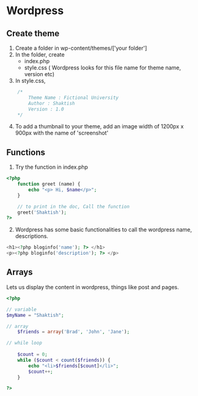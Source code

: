 # Wordpress

## Create theme
1. Create a folder in wp-content/themes/['your folder']
2. In the folder, create
	- index.php
	- style.css ( Wordpress looks for this file name for theme name, version etc)
3. In style.css, 
```css
	/*
		Theme Name : Fictional University
		Author : Shaktish
		Version : 1.0
	*/
```	
4. To add a thumbnail to your theme, add an image width of 1200px x 900px with the name of 'screenshot'

## Functions

1. Try the function in index.php
```php
<?php 
	function greet (name) {
		echo "<p> Hi, $name</p>";
	}

	// to print in the doc, Call the function
	greet('Shaktish');
?>
```

2. Wordpress has some basic functionalities to call the wordpress name, descriptions.


```php
<h1><?php bloginfo('name'); ?> </h1>
<p><?php bloginfo('description'); ?> </p>
```

## Arrays 
Lets us display the content in wordpress, things like post and pages. 

```php
<?php

// variable
$myName = "Shaktish";

// array
	$friends = array('Brad', 'John', 'Jane');

// while loop
	
	$count = 0;
	while ($count < count($friends)) {
		echo "<li>$friends[$count]</li>";
		$count++;
	}

?>

```






